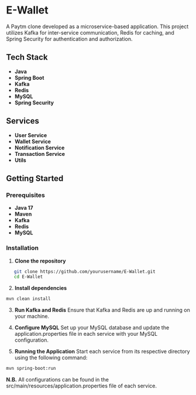 # E-Wallet

A Paytm clone developed as a microservice-based application. This project utilizes Kafka for inter-service communication, Redis for caching, and Spring Security for authentication and authorization.

## Tech Stack

- **Java**
- **Spring Boot**
- **Kafka**
- **Redis**
- **MySQL**
- **Spring Security**

## Services

- **User Service**
- **Wallet Service**
- **Notification Service**
- **Transaction Service**
- **Utils**


## Getting Started

### Prerequisites

- **Java 17**
- **Maven**
- **Kafka**
- **Redis**
- **MySQL**

### Installation

1. **Clone the repository**

```bash
   git clone https://github.com/yourusername/E-Wallet.git
   cd E-Wallet
```

2. **Install dependencies**
```bash
mvn clean install
```

3. **Run Kafka and Redis**
Ensure that Kafka and Redis are up and running on your machine.

4. **Configure MySQL**
Set up your MySQL database and update the application.properties file in each service with your MySQL configuration.

5. **Running the Application**
Start each service from its respective directory using the following command:
```bash
mvn spring-boot:run
```

**N.B.**
All configurations can be found in the src/main/resources/application.properties file of each service.


